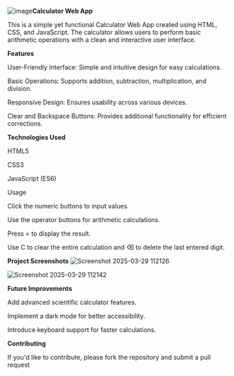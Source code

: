 ![image](https://github.com/user-attachments/assets/e1741344-66b3-4aa4-b441-112aa48c642b)**Calculator Web App**

This is a simple yet functional Calculator Web App created using HTML, CSS, and JavaScript. The calculator allows users to perform basic arithmetic operations with a clean and interactive user interface.

**Features**

User-Friendly Interface: Simple and intuitive design for easy calculations.

Basic Operations: Supports addition, subtraction, multiplication, and division.

Responsive Design: Ensures usability across various devices.

Clear and Backspace Buttons: Provides additional functionality for efficient corrections.

**Technologies Used**

HTML5

CSS3

JavaScript (ES6)

Usage

Click the numeric buttons to input values.

Use the operator buttons for arithmetic calculations.

Press = to display the result.

Use C to clear the entire calculation and ⌫ to delete the last entered digit.

**Project Screenshots**
![Screenshot 2025-03-29 112126](https://github.com/user-attachments/assets/f28efff6-d587-4e40-920d-69a4c85153de)

![Screenshot 2025-03-29 112142](https://github.com/user-attachments/assets/825b54cf-1989-4b1d-b4cc-09dd2964b6ea)


**Future Improvements**

Add advanced scientific calculator features.

Implement a dark mode for better accessibility.

Introduce keyboard support for faster calculations.

**Contributing**

If you'd like to contribute, please fork the repository and submit a pull request
